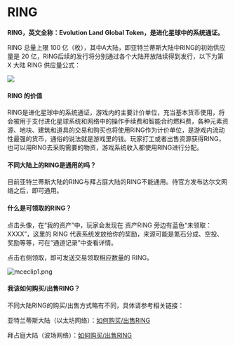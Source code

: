 # RING

**RING，英文全称：Evolution Land Global Token，是进化星球中的系统通证。**

RING 总量上限 100 亿（枚），其中A大陆，即亚特兰蒂斯大陆中RING的初始供应量是 20 亿，RING后续的发行将分别通过各个大陆开放陆续得到发行，以下为第 X 大陆 RING 供应量公式：

![](https://imgland.oss-cn-hangzhou.aliyuncs.com/photo/2018/6d760072-0cde-4789-bf4e-c2ede5854681.png?x-oss-process=image/resize,w_1920)

#### **RING 的价值**

RING是进化星球中的系统通证，游戏内的主要计价单位，充当基本货币使用，将会被用于支付进化星球系统和网络中的操作手续费和智能合约燃料费，各种元素资源、地块、建筑和道具的交易和购买也将使用RING作为计价单位，是游戏内流动性最强的货币，通俗的说法就是游戏里的钱。玩家打工或者出售资源获得RING，也可以用RING去采购需要的物资，游戏系统收入都使用RING进行分配。

#### **不同大陆上的RING是通用的吗？**

目前亚特兰蒂斯大陆的RING与拜占庭大陆的RING不能通用。待官方发布达尔文网络之后，即可通用。

#### **什么是可领取的RING？**

点击头像，在“我的资产”中，玩家会发现在 资产RING 旁边有蓝色“未领取：XXXX”，这里的 RING 代表系统发放给你的奖励，来源可能是氪石分成、空投、奖励等等，可在“通道记录”中查看详情。

点击右侧领取，即可发送交易领取相应数量的 RING。 

![mceclip1.png](https://evolutionland.zendesk.com/hc/article_attachments/360097755033/mceclip1.png)

####  

#### **我该如何购买/出售RING？** 

不同大陆RING的购买/出售方式略有不同，具体请参考相关链接：

亚特兰蒂斯大陆（以太坊网络）：[如何购买/出售RING](https://evolutionland.zendesk.com/hc/zh-cn/articles/360015475433-%E5%A6%82%E4%BD%95%E8%B4%AD%E4%B9%B0-%E5%87%BA%E5%94%AERING-)

拜占庭大陆（波场网络）：[如何购买/出售RING](https://evolutionland.zendesk.com/hc/zh-cn/articles/360015404794-%E5%A6%82%E4%BD%95%E8%B4%AD%E4%B9%B0-%E5%87%BA%E5%94%AERING-)

